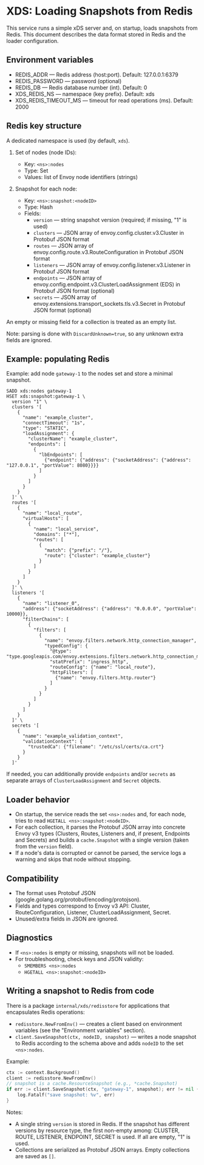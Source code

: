 # XDS: Loading Snapshots from Redis

This service runs a simple xDS server and, on startup, loads snapshots from Redis. This document describes the data format stored in Redis and the loader configuration.

## Environment variables

- REDIS_ADDR — Redis address (host:port). Default: 127.0.0.1:6379
- REDIS_PASSWORD — password (optional)
- REDIS_DB — Redis database number (int). Default: 0
- XDS_REDIS_NS — namespace (key prefix). Default: xds
- XDS_REDIS_TIMEOUT_MS — timeout for read operations (ms). Default: 2000

## Redis key structure

A dedicated namespace is used (by default, `xds`).

1. Set of nodes (node IDs):
   - Key: `<ns>:nodes`
   - Type: Set
   - Values: list of Envoy node identifiers (strings)

2. Snapshot for each node:
   - Key: `<ns>:snapshot:<nodeID>`
   - Type: Hash
   - Fields:
     - `version` — string snapshot version (required; if missing, "1" is used)
     - `clusters` — JSON array of envoy.config.cluster.v3.Cluster in Protobuf JSON format
     - `routes` — JSON array of envoy.config.route.v3.RouteConfiguration in Protobuf JSON format
     - `listeners` — JSON array of envoy.config.listener.v3.Listener in Protobuf JSON format
     - `endpoints` — JSON array of envoy.config.endpoint.v3.ClusterLoadAssignment (EDS) in Protobuf JSON format (optional)
     - `secrets` — JSON array of envoy.extensions.transport_sockets.tls.v3.Secret in Protobuf JSON format (optional)

An empty or missing field for a collection is treated as an empty list.

Note: parsing is done with `DiscardUnknown=true`, so any unknown extra fields are ignored.

## Example: populating Redis

Example: add node `gateway-1` to the nodes set and store a minimal snapshot.

```
SADD xds:nodes gateway-1
HSET xds:snapshot:gateway-1 \
  version "1" \
  clusters '[
    {
      "name": "example_cluster",
      "connectTimeout": "1s",
      "type": "STATIC",
      "loadAssignment": {
        "clusterName": "example_cluster",
        "endpoints": [
          {
            "lbEndpoints": [
              {"endpoint": {"address": {"socketAddress": {"address": "127.0.0.1", "portValue": 8080}}}}
            ]
          }
        ]
      }
    }
  ]' \
  routes '[
    {
      "name": "local_route",
      "virtualHosts": [
        {
          "name": "local_service",
          "domains": ["*"],
          "routes": [
            {
              "match": {"prefix": "/"},
              "route": {"cluster": "example_cluster"}
            }
          ]
        }
      ]
    }
  ]' \
  listeners '[
    {
      "name": "listener_0",
      "address": {"socketAddress": {"address": "0.0.0.0", "portValue": 10000}},
      "filterChains": [
        {
          "filters": [
            {
              "name": "envoy.filters.network.http_connection_manager",
              "typedConfig": {
                "@type": "type.googleapis.com/envoy.extensions.filters.network.http_connection_manager.v3.HttpConnectionManager",
                "statPrefix": "ingress_http",
                "routeConfig": {"name": "local_route"},
                "httpFilters": [
                  {"name": "envoy.filters.http.router"}
                ]
              }
            }
          ]
        }
      ]
    }
  ]' \
  secrets '[
    {
      "name": "example_validation_context",
      "validationContext": {
        "trustedCa": {"filename": "/etc/ssl/certs/ca.crt"}
      }
    }
  ]'
```

If needed, you can additionally provide `endpoints` and/or `secrets` as separate arrays of `ClusterLoadAssignment` and `Secret` objects.

## Loader behavior

- On startup, the service reads the set `<ns>:nodes` and, for each node, tries to read `HGETALL <ns>:snapshot:<nodeID>`.
- For each collection, it parses the Protobuf JSON array into concrete Envoy v3 types (Clusters, Routes, Listeners and, if present, Endpoints and Secrets) and builds a `cache.Snapshot` with a single version (taken from the `version` field).
- If a node's data is corrupted or cannot be parsed, the service logs a warning and skips that node without stopping.

## Compatibility

- The format uses Protobuf JSON (google.golang.org/protobuf/encoding/protojson).
- Fields and types correspond to Envoy v3 API: Cluster, RouteConfiguration, Listener, ClusterLoadAssignment, Secret.
- Unused/extra fields in JSON are ignored.

## Diagnostics

- If `<ns>:nodes` is empty or missing, snapshots will not be loaded.
- For troubleshooting, check keys and JSON validity:
  - `SMEMBERS <ns>:nodes`
  - `HGETALL <ns>:snapshot:<nodeID>`

## Writing a snapshot to Redis from code

There is a package `internal/xds/redisstore` for applications that encapsulates Redis operations:

- `redisstore.NewFromEnv()` — creates a client based on environment variables (see the "Environment variables" section).
- `client.SaveSnapshot(ctx, nodeID, snapshot)` — writes a node snapshot to Redis according to the schema above and adds `nodeID` to the set `<ns>:nodes`.

Example:

```go
ctx := context.Background()
client := redisstore.NewFromEnv()
// snapshot is a cache.ResourceSnapshot (e.g., *cache.Snapshot)
if err := client.SaveSnapshot(ctx, "gateway-1", snapshot); err != nil {
    log.Fatalf("save snapshot: %v", err)
}
```

Notes:
- A single string `version` is stored in Redis. If the snapshot has different versions by resource type, the first non-empty among: CLUSTER, ROUTE, LISTENER, ENDPOINT, SECRET is used. If all are empty, "1" is used.
- Collections are serialized as Protobuf JSON arrays. Empty collections are saved as `[]`.

